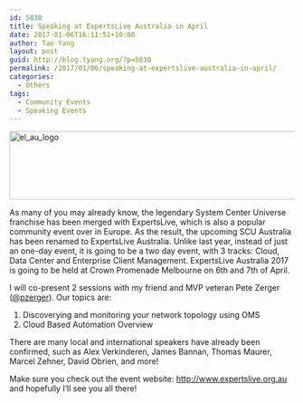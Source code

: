 ```yaml
---
id: 5830
title: Speaking at ExpertsLive Australia in April
date: 2017-01-06T16:11:51+10:00
author: Tao Yang
layout: post
guid: http://blog.tyang.org/?p=5830
permalink: /2017/01/06/speaking-at-expertslive-australia-in-april/
categories:
  - Others
tags:
  - Community Events
  - Speaking Events
---
```

<a href="http://blog.tyang.org/wp-content/uploads/2017/01/el_au_logo.png"><img style="background-image: none; padding-top: 0px; padding-left: 0px; display: inline; padding-right: 0px; border: 0px;" title="el_au_logo" src="http://blog.tyang.org/wp-content/uploads/2017/01/el_au_logo_thumb.png" alt="el_au_logo" width="616" height="121" border="0" /></a>

As many of you may already know, the legendary System Center Universe franchise has been merged with ExpertsLive, which is also a popular community event over in Europe. As the result, the upcoming SCU Australia has been renamed to ExpertsLive Australia. Unlike last year, instead of just an one-day event, it is going to be a two day event, with 3 tracks: Cloud, Data Center and Enterprise Client Management. ExpertsLive Australia 2017 is going to be held at Crown Promenade Melbourne on 6th and 7th of April.

I will co-present 2 sessions with my friend and MVP veteran Pete Zerger (<a href="https://twitter.com/pzerger">@pzerger</a>). Our topics are:
<ol>
 	<li>Discoverying and monitoring your network topology using OMS</li>
 	<li>Cloud Based Automation Overview</li>
</ol>
There are many local and international speakers have already been confirmed, such as Alex Verkinderen, James Bannan, Thomas Maurer, Marcel Zehner, David Obrien, and more!

Make sure you check out the event website: <a href="http://www.expertslive.org.au">http://www.expertslive.org.au</a> and hopefully I’ll see you all there!